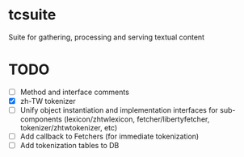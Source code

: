 # tcsuite
Suite for gathering, processing and serving textual content

# TODO
- [ ] Method and interface comments
- [x] zh-TW tokenizer
- [ ] Unify object instantiation and implementation interfaces for sub-components (lexicon/zhtwlexicon, fetcher/libertyfetcher, tokenizer/zhtwtokenizer, etc)
- [ ] Add callback to Fetchers (for immediate tokenization)
- [ ] Add tokenization tables to DB
